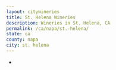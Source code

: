 ```yaml
---
layout: citywineries
title: St. Helena Wineries
description: Wineries in St. Helena, CA
permalink: /ca/napa/st.-helena/
state: ca
county: napa
city: st. helena
---
```

-
